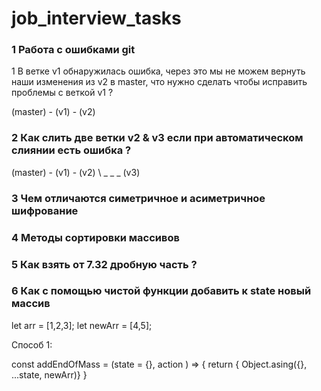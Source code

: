 # job_interview_tasks

### 1 Работа с ошибками git
1 В ветке v1 обнаружилась ошибка, через это мы не можем вернуть наши изменения из v2 в master, что нужно сделать чтобы исправить проблемы с веткой v1 ? 

(master) - (v1) - (v2)

### 2 Как слить две ветки v2 & v3 если при автоматическом слиянии есть ошибка ? 

(master) - (v1) - (v2)
          \ _ _ _ (v3)
          
### 3 Чем отличаются симетричное и асиметричное шифрование 

### 4 Методы сортировки массивов

### 5 Как взять от 7.32 дробную часть ? 

### 6 Как с помощью чистой функции добавить к state новый массив

let arr = [1,2,3];
let newArr = [4,5];

Способ 1:

const addEndOfMass = (state = {}, action ) => {
  return { Object.asing({}, ...state, newArr)}
  }
  
